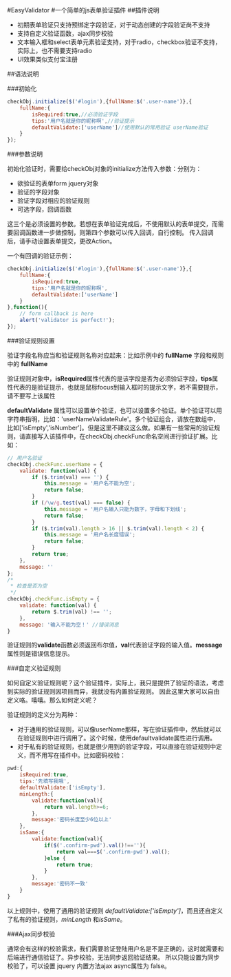 #EasyValidator
#一个简单的js表单验证插件
##插件说明
* 初期表单验证只支持预绑定字段验证，对于动态创建的字段验证尚不支持
* 支持自定义验证函数，ajax同步校验
* 文本输入框和select表单元素验证支持，对于radio，checkbox验证不支持，实际上，也不需要支持radio
* UI效果类似支付宝注册

##语法说明

###初始化

```javascript
checkObj.initialize($('#login'),{fullName:$('.user-name')},{
    fullName:{
        isRequired:true,//必须验证字段
        tips:'用户名就是你的昵称啊',//验证提示
        defaultValidate:['userName']//使用默认的常用验证 userName验证
    }
});
```
###参数说明

初始化验证时，需要给checkObj对象的initialize方法传入参数：分别为：

* 欲验证的表单form jquery对象
* 验证的字段对象
* 验证字段对相应的验证规则
* 可选字段，回调函数

这三个是必须设置的参数。若想在表单验证完成后，不使用默认的表单提交，而需要回调函数进一步做控制，则第四个参数可以传入回调，自行控制。
传入回调后，请手动设置表单提交，更改Action。

一个有回调的验证示例：

```javascript
checkObj.initialize($('#login'),{fullName:$('.user-name')},{
    fullName:{
        isRequired:true,
        tips:'用户名就是你的昵称啊',
        defaultValidate:['userName']
    }
},function(){
    // form callback is here
    alert('validator is perfect!');
});
```
###验证规则设置

验证字段名称应当和验证规则名称对应起来：比如示例中的 **fullName** 字段和规则中的 **fullName**

验证规则对象中，**isRequired**属性代表的是该字段是否为必须验证字段，**tips**属性代表的是验证提示，也就是鼠标focus到输入框时的提示文字，若不需要提示，请不要写上该属性

**defaultValidate** 属性可以设置单个验证，也可以设置多个验证。单个验证可以用字符串指明，比如：'userNameValidateRule'。多个验证组合，请放在数组中，比如['isEmpty','isNumber']。但是这里不建议这么做。如果有一些常用的验证规则，请直接写入该插件中，在checkObj.checkFunc命名空间进行验证扩展。比如：

```javascript
// 用户名验证
checkObj.checkFunc.userName = {
    validate: function(val) {
        if ($.trim(val) === '') {
            this.message = '用户名不能为空';
            return false;
        }
        if (/\w/g.test(val) === false) {
            this.message = '用户名输入只能为数字，字母和下划线';
            return false;
        }
        if ($.trim(val).length > 16 || $.trim(val).length < 2) {
            this.message = '用户名长度错误';
            return false;
        }
        return true;
    },
    message: ''
};
/*
 * 检查是否为空
 */
checkObj.checkFunc.isEmpty = {
    validate: function(val) {
        return $.trim(val) !== '';
    },
    message: '输入不能为空！' //错误消息
}
```

验证规则的**validate**函数必须返回布尔值，**val**代表验证字段的输入值。**message**属性则是错误信息提示。

###自定义验证规则

如何自定义验证规则呢？这个验证插件，实际上，我只是提供了验证的语法，考虑到实际的验证规则因项目而异，我就没有内置验证规则。
因此这里大家可以自由定义咯。嘻嘻。那么如何定义呢？

验证规则的定义分为两种：
* 对于通用的验证规则，可以像userName那样，写在验证插件中，然后就可以在验证规则中进行调用了。这个时候，使用defaultvalidate属性进行调用。
* 对于私有的验证规则，也就是很少用到的验证字段，可以直接在验证规则中定义，而不用写在插件中。比如密码校验：

```javascript
pwd:{
    isRequired:true,
    tips:'先填写我哦',
    defaultValidate:['isEmpty'],
    minLength:{
        validate:function(val){
            return val.length>=6;
        },
        message:'密码长度至少6位以上'
    },
    isSame:{
        validate:function(val){
            if($('.confirm-pwd').val()!==''){
                return val===$('.confirm-pwd').val();
            }else {
                return true;
            }
        },
        message:'密码不一致'
    }
}
```
以上规则中，使用了通用的验证规则 *defaultValidate:['isEmpty']*，而且还自定义了私有的验证规则，*minLength* 和*isSame*。

###Ajax同步校验

通常会有这样的校验需求，我们需要验证登陆用户名是不是正确的，这时就需要和后端进行通信验证了。异步校验，无法同步返回验证结果。
所以只能设置为同步校验了，可以设置 jquery 内置方法ajax async属性为 false。



